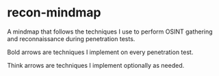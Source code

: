 # recon-mindmap
A mindmap that follows the techniques I use to perform OSINT gathering and reconnaissance during penetration tests. 

Bold arrows are techniques I implement on every penetration test.

Think arrows are techniques I implement optionally as needed. 

